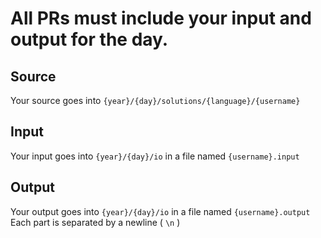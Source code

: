 # All PRs must include your input and output for the day.

## Source
Your source goes into `{year}/{day}/solutions/{language}/{username}`  

## Input
Your input goes into `{year}/{day}/io` in a file named `{username}.input`  

## Output
Your output goes into `{year}/{day}/io` in a file named `{username}.output`  
Each part is separated by a newline ( `\n` )
